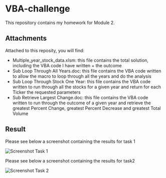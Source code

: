 # VBA-challenge

This repository contains my homework for Module 2.

## Attachments

Attached to this reposity, you will find:
- Multiple_year_stock_data.xlsm: this file contains the total solution, including the VBA code I have written + the outcome
- Sub Loop Through All Years.doc: this file contains the VBA code written to allow the macro to loop through all the years and do the analysis
- Sub Loop Through Stock One Year: this file contains the VBA code written to run through all the stocks for a given year and return for each Ticker the requested parameters
- Sub Retrieve Largest Change.doc: this file contains the VBA code written to run through the outcome of a given year and retrieve the greatest Percent Change, greatest Percent Decrease and greatest Total Volume

## Result
Please see below a screenshot containing the results for task 1

![Screenshot Task 1](https://user-images.githubusercontent.com/123317735/221427949-10588b84-bc0c-4b9c-8cb3-19a22cbe1588.jpg)

Please see below a screenshot containing the results for task2

![Screenshot Task 2](https://user-images.githubusercontent.com/123317735/221427989-661334bd-51af-42dd-9072-0480b0569886.jpg)
